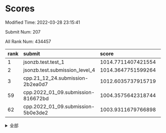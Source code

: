 # Scores

Modified Time: 2022-03-28 23:15:41

Submit Num: 207

All Rank Num: 434457

| rank |               submit               |       score        |       sigma        | pk_num |
| :--- | :--------------------------------- | :----------------- | :----------------- | :----- |
| 1    | jsonzb.test.test_1                 | 1014.7711407421554 | 0.8160912012962668 | 8399   |
| 2    | jsonzb.test.submission_level_4     | 1014.3647751599264 | 0.8404502780966879 | 8393   |
| 3    | cpp.21_12_24.submission-2b2ea0d7   | 1012.6035737915719 | 0.7878541844177063 | 8392   |
| 59   | cpp.2022_01_09.submission-816672bd | 1004.3575642318744 | 0.7220985816938348 | 8392   |
| 62   | cpp.2022_01_09.submission-5b0e3de2 | 1003.9311679766898 | 0.7294067140297367 | 8391   |


<details>
<summary>全部</summary>

| rank |                 submit                 |       score        |       sigma        | pk_num |
| :--- | :------------------------------------- | :----------------- | :----------------- | :----- |
| 1    | jsonzb.test.test_1                     | 1014.7711407421554 | 0.8160912012962668 | 8399   |
| 2    | jsonzb.test.submission_level_4         | 1014.3647751599264 | 0.8404502780966879 | 8393   |
| 3    | cpp.21_12_24.submission-2b2ea0d7       | 1012.6035737915719 | 0.7878541844177063 | 8392   |
| 4    | gobigger.level_3.submission_level_3_43 | 1012.3668337162571 | 0.7781431697808822 | 8399   |
| 5    | gobigger.level_3.submission_level_3_9  | 1011.6316060840799 | 0.813147177178688  | 8396   |
| 6    | gobigger.level_3.submission_level_3_25 | 1011.5379218288529 | 0.7710387129097531 | 8391   |
| 7    | gobigger.level_3.submission_level_3_33 | 1011.4599736863555 | 0.7866676466858651 | 8396   |
| 8    | gobigger.level_3.submission_level_3_34 | 1011.3432867950655 | 0.7548969093861991 | 8397   |
| 9    | gobigger.level_3.submission_level_3_12 | 1011.1180559957721 | 0.7607000323946936 | 8397   |
| 10   | gobigger.level_3.submission_level_3_22 | 1011.1027616679252 | 0.7733725960688426 | 8397   |
| 11   | gobigger.level_3.submission_level_3_24 | 1010.9502636859636 | 0.7600043725487237 | 8400   |
| 12   | gobigger.level_3.submission_level_3_26 | 1010.8665909046206 | 0.7994293704760289 | 8395   |
| 13   | gobigger.level_3.submission_level_3_7  | 1010.8636278926606 | 0.7489397182784947 | 8398   |
| 14   | gobigger.level_3.submission_level_3_13 | 1010.8336765690294 | 0.7638080459619312 | 8394   |
| 15   | gobigger.level_3.submission_level_3_3  | 1010.7619268126361 | 0.7934992797071606 | 8400   |
| 16   | gobigger.level_3.submission_level_3_6  | 1010.690220795945  | 0.7655289942247372 | 8396   |
| 17   | gobigger.level_3.submission_level_3_40 | 1010.5278970165709 | 0.7641227017734377 | 8395   |
| 18   | gobigger.level_3.submission_level_3_0  | 1010.4951614196123 | 0.7729916590345525 | 8397   |
| 19   | gobigger.level_3.submission_level_3_14 | 1010.4842357202082 | 0.7778735987941353 | 8400   |
| 20   | gobigger.level_3.submission_level_3_45 | 1010.4493767200171 | 0.767571847177396  | 8389   |
| 21   | gobigger.level_3.submission_level_3_46 | 1010.4141823340397 | 0.7757231540270348 | 8392   |
| 22   | gobigger.level_3.submission_level_3_41 | 1010.4004856745685 | 0.7533477201037042 | 8396   |
| 23   | gobigger.level_3.submission_level_3_47 | 1010.357985555128  | 0.7673626925831235 | 8396   |
| 24   | gobigger.level_3.submission_level_3_31 | 1010.2842356142274 | 0.7658133662896167 | 8398   |
| 25   | gobigger.level_3.submission_level_3_27 | 1010.2431241565359 | 0.7556279070964963 | 8397   |
| 26   | gobigger.level_3.submission_level_3_10 | 1010.216941753691  | 0.7668724782819765 | 8395   |
| 27   | gobigger.level_3.submission_level_3_37 | 1010.2079825678442 | 0.7749719308428171 | 8397   |
| 28   | gobigger.level_3.submission_level_3_11 | 1010.1786576946837 | 0.752941264259159  | 8397   |
| 29   | gobigger.level_3.submission_level_3_5  | 1010.094527962903  | 0.7502728702004537 | 8390   |
| 30   | gobigger.level_3.submission_level_3_44 | 1010.0913363514488 | 0.7552550998266345 | 8398   |
| 31   | gobigger.level_3.submission_level_3_39 | 1010.0432562519925 | 0.7440378376997436 | 8392   |
| 32   | gobigger.level_3.submission_level_3_8  | 1009.9768575018066 | 0.7571365039594782 | 8387   |
| 33   | gobigger.level_3.submission_level_3_18 | 1009.9566184084176 | 0.7481519083522787 | 8396   |
| 34   | gobigger.level_3.submission_level_3_36 | 1009.93620827261   | 0.7523206762548094 | 8399   |
| 35   | gobigger.level_3.submission_level_3_17 | 1009.9278002557351 | 0.7604714445303499 | 8395   |
| 36   | gobigger.level_3.submission_level_3_20 | 1009.8086686914016 | 0.7583744401082587 | 8397   |
| 37   | gobigger.level_3.submission_level_3_32 | 1009.7640498440107 | 0.7573143049407289 | 8392   |
| 38   | gobigger.level_3.submission_level_3_48 | 1009.760189975554  | 0.7551652727030629 | 8394   |
| 39   | gobigger.level_3.submission_level_3_42 | 1009.599456193658  | 0.7425108220910444 | 8398   |
| 40   | gobigger.level_3.submission_level_3_23 | 1009.5219110224567 | 0.7634664679210967 | 8391   |
| 41   | gobigger.level_3.submission_level_3_19 | 1009.4515572096738 | 0.7362235895957536 | 8397   |
| 42   | gobigger.level_3.submission_level_3_15 | 1009.4044853109789 | 0.7701678724708195 | 8397   |
| 43   | gobigger.level_3.submission_level_3_1  | 1009.3160676671844 | 0.7516961426066032 | 8395   |
| 44   | gobigger.level_3.submission_level_3_49 | 1009.2571370918877 | 0.7578234263079756 | 8400   |
| 45   | gobigger.level_3.submission_level_3_4  | 1009.1344315985644 | 0.7442995893859713 | 8393   |
| 46   | gobigger.level_3.submission_level_3_2  | 1009.0474294453408 | 0.7572874627752183 | 8394   |
| 47   | gobigger.level_3.submission_level_3_30 | 1009.0436106039766 | 0.7849097030176637 | 8391   |
| 48   | gobigger.level_3.submission_level_3_16 | 1008.9983479958802 | 0.744405110388105  | 8397   |
| 49   | gobigger.level_3.submission_level_3_35 | 1008.8546459869382 | 0.748130306889315  | 8393   |
| 50   | gobigger.level_3.submission_level_3_29 | 1008.8142532562691 | 0.7640128764526857 | 8401   |
| 51   | gobigger.level_3.submission_level_3_21 | 1008.7865618261696 | 0.7363146568485196 | 8389   |
| 52   | gobigger.level_3.submission_level_3_38 | 1008.6036260176852 | 0.7436126097688868 | 8399   |
| 53   | gobigger.level_3.submission_level_3_28 | 1008.580685387825  | 0.7435368523828719 | 8396   |
| 54   | gobigger.level_1.submission_level_1_47 | 1005.0976113663905 | 0.7242952349061964 | 8392   |
| 55   | gobigger.level_1.submission_level_1_20 | 1004.6483656538821 | 0.7212687165515117 | 8395   |
| 56   | gobigger.level_1.submission_level_1_49 | 1004.5738745331922 | 0.7118359150965141 | 8394   |
| 57   | gobigger.level_1.submission_level_1_41 | 1004.4885652914377 | 0.7204906957102322 | 8397   |
| 58   | gobigger.level_1.submission_level_1_8  | 1004.4711087827169 | 0.7272938996860296 | 8402   |
| 59   | cpp.2022_01_09.submission-816672bd     | 1004.3575642318744 | 0.7220985816938348 | 8392   |
| 60   | gobigger.level_1.submission_level_1_42 | 1004.0130074924792 | 0.7270428287823625 | 8396   |
| 61   | gobigger.level_1.submission_level_1_4  | 1003.994510433391  | 0.7160991617830698 | 8395   |
| 62   | cpp.2022_01_09.submission-5b0e3de2     | 1003.9311679766898 | 0.7294067140297367 | 8391   |
| 63   | gobigger.level_1.submission_level_1_33 | 1003.5558929390307 | 0.7094491015823278 | 8394   |
| 64   | gobigger.level_1.submission_level_1_27 | 1003.5437374829488 | 0.7217926097861352 | 8394   |
| 65   | gobigger.level_1.submission_level_1_36 | 1003.4728422062218 | 0.7193967015206013 | 8399   |
| 66   | gobigger.level_1.submission_level_1_5  | 1003.4727958946228 | 0.7126402652134438 | 8401   |
| 67   | gobigger.level_1.submission_level_1_15 | 1003.4683862933266 | 0.7180047956331996 | 8393   |
| 68   | gobigger.level_1.submission_level_1_34 | 1003.4066769599149 | 0.7207571220113835 | 8398   |
| 69   | gobigger.level_1.submission_level_1_2  | 1003.3906270296069 | 0.7157045965746556 | 8397   |
| 70   | gobigger.level_1.submission_level_1_3  | 1003.3583418766594 | 0.7104074460387984 | 8394   |
| 71   | gobigger.level_1.submission_level_1_1  | 1003.3523723250788 | 0.708842973924564  | 8398   |
| 72   | gobigger.level_1.submission_level_1_23 | 1003.2484664310415 | 0.7041112210898713 | 8398   |
| 73   | gobigger.level_1.submission_level_1_45 | 1003.192628064555  | 0.7094757914738457 | 8395   |
| 74   | gobigger.level_1.submission_level_1_0  | 1003.1161219239398 | 0.7214891949415047 | 8392   |
| 75   | gobigger.level_1.submission_level_1_7  | 1003.0677328648728 | 0.7114926911650735 | 8391   |
| 76   | gobigger.level_1.submission_level_1_43 | 1003.0611762723029 | 0.7105655673518161 | 8399   |
| 77   | gobigger.level_1.submission_level_1_10 | 1003.0448903569145 | 0.7195208709203923 | 8395   |
| 78   | gobigger.level_1.submission_level_1_30 | 1003.0032108302307 | 0.7228803935303024 | 8396   |
| 79   | gobigger.level_1.submission_level_1_6  | 1002.9992325299917 | 0.7117194963312271 | 8390   |
| 80   | gobigger.level_1.submission_level_1_26 | 1002.9861010481673 | 0.7153137350448492 | 8393   |
| 81   | gobigger.level_1.submission_level_1_29 | 1002.9744684611705 | 0.7167247929206463 | 8391   |
| 82   | gobigger.level_1.submission_level_1_19 | 1002.8962383112088 | 0.7101502328454129 | 8393   |
| 83   | gobigger.level_1.submission_level_1_12 | 1002.8864818750802 | 0.7155207241454472 | 8399   |
| 84   | gobigger.level_1.submission_level_1_13 | 1002.8221970520317 | 0.6953002454459078 | 8393   |
| 85   | gobigger.level_1.submission_level_1_22 | 1002.76080642141   | 0.7168443800110798 | 8395   |
| 86   | gobigger.level_1.submission_level_1_18 | 1002.7541389935733 | 0.7240761933045792 | 8400   |
| 87   | gobigger.level_1.submission_level_1_9  | 1002.7529319437292 | 0.7052941426408313 | 8396   |
| 88   | gobigger.level_1.submission_level_1_17 | 1002.7523129484729 | 0.720022232367286  | 8395   |
| 89   | gobigger.level_1.submission_level_1_28 | 1002.7425203567719 | 0.7070204876393812 | 8397   |
| 90   | gobigger.level_1.submission_level_1_40 | 1002.6713773590764 | 0.7203611326462792 | 8396   |
| 91   | gobigger.level_1.submission_level_1_24 | 1002.6674873668717 | 0.7174906144072131 | 8397   |
| 92   | gobigger.level_1.submission_level_1_44 | 1002.5249617681216 | 0.7171512457374432 | 8396   |
| 93   | gobigger.level_1.submission_level_1_37 | 1002.5192611152008 | 0.7062057597695044 | 8393   |
| 94   | gobigger.level_1.submission_level_1_21 | 1002.4721391648536 | 0.7300731354744293 | 8395   |
| 95   | gobigger.level_1.submission_level_1_31 | 1002.3998919626778 | 0.7014175680456076 | 8399   |
| 96   | gobigger.level_1.submission_level_1_48 | 1002.2340709247778 | 0.7136217414956249 | 8395   |
| 97   | gobigger.level_1.submission_level_1_16 | 1002.2193857795378 | 0.7138824228120495 | 8394   |
| 98   | gobigger.level_1.submission_level_1_46 | 1002.1961447173164 | 0.7141198591313707 | 8398   |
| 99   | gobigger.level_1.submission_level_1_38 | 1002.1044522031526 | 0.7264230436108102 | 8399   |
| 100  | gobigger.level_1.submission_level_1_14 | 1002.0824501806898 | 0.7045367691238221 | 8398   |
| 101  | gobigger.level_1.submission_level_1_35 | 1002.0468618069472 | 0.7100453123101063 | 8395   |
| 102  | gobigger.level_1.submission_level_1_11 | 1002.0149424393392 | 0.7141273802108806 | 8392   |
| 103  | gobigger.level_1.submission_level_1_25 | 1001.9895855492982 | 0.7109054581660316 | 8400   |
| 104  | gobigger.level_1.submission_level_1_39 | 1001.9154296619015 | 0.6995573577714805 | 8397   |
| 105  | gobigger.level_1.submission_level_1_32 | 1001.8622874996352 | 0.7237302819540399 | 8399   |
| 106  | gobigger.random.submission_random_27   | 997.6095426955728  | 0.6985946673186609 | 8395   |
| 107  | gobigger.random.submission_random_7    | 997.25211168126    | 0.7210764443210769 | 8399   |
| 108  | gobigger.random.submission_random_41   | 997.2141419262897  | 0.6980295325283028 | 8395   |
| 109  | gobigger.random.submission_random_44   | 997.1470607884208  | 0.6982825130129496 | 8394   |
| 110  | gobigger.random.submission_random_37   | 996.9804978624933  | 0.7074256622041515 | 8396   |
| 111  | gobigger.random.submission_random_43   | 996.881219051824   | 0.707681139541976  | 8394   |
| 112  | gobigger.random.submission_random_39   | 996.6860481394968  | 0.7088404900349784 | 8397   |
| 113  | gobigger.random.submission_random_19   | 996.6521283111042  | 0.7126758865714388 | 8394   |
| 114  | gobigger.random.submission_random_31   | 996.6324335295043  | 0.70701699173303   | 8396   |
| 115  | gobigger.random.submission_random_45   | 996.5992627638337  | 0.7118055870742255 | 8392   |
| 116  | gobigger.random.submission_random_8    | 996.5432612348866  | 0.7102776703504093 | 8396   |
| 117  | gobigger.random.submission_random_30   | 996.4377714128334  | 0.7026442185547477 | 8394   |
| 118  | gobigger.random.submission_random_10   | 996.3665595622548  | 0.7086524329750534 | 8398   |
| 119  | gobigger.random.submission_random_22   | 996.3599067589565  | 0.7057487752948313 | 8394   |
| 120  | gobigger.random.submission_random_18   | 996.3570602247206  | 0.7091257640879955 | 8395   |
| 121  | gobigger.random.submission_random_24   | 996.3249521166193  | 0.7117973948689882 | 8393   |
| 122  | gobigger.random.submission_random_15   | 996.2940092723655  | 0.7032682988897255 | 8394   |
| 123  | gobigger.random.submission_random_6    | 996.2212520331774  | 0.7026995601080402 | 8399   |
| 124  | gobigger.random.submission_random_46   | 996.2088229653201  | 0.7082016022571925 | 8395   |
| 125  | gobigger.random.submission_random_29   | 996.191244840032   | 0.6995688206614423 | 8397   |
| 126  | gobigger.random.submission_random_34   | 996.1833181554454  | 0.7054748273770199 | 8393   |
| 127  | gobigger.random.submission_random_16   | 996.1443958400496  | 0.7159706219971746 | 8395   |
| 128  | gobigger.random.submission_random_4    | 996.0526983218895  | 0.7151210375032537 | 8394   |
| 129  | gobigger.random.submission_random_38   | 996.0346416919839  | 0.7188123570808661 | 8394   |
| 130  | gobigger.random.submission_random_3    | 995.985533229474   | 0.7150274967264392 | 8393   |
| 131  | gobigger.random.submission_random_32   | 995.8605186085131  | 0.7080499768563477 | 8392   |
| 132  | gobigger.random.submission_random_9    | 995.8293589206456  | 0.6974768052445253 | 8393   |
| 133  | gobigger.random.submission_random_25   | 995.8279965920251  | 0.7142600256117508 | 8392   |
| 134  | gobigger.random.submission_random_14   | 995.8137100576674  | 0.7060000915084593 | 8396   |
| 135  | gobigger.random.submission_random_13   | 995.7355368861187  | 0.7100811865566732 | 8396   |
| 136  | gobigger.random.submission_random_28   | 995.6774288489537  | 0.7078858032767664 | 8393   |
| 137  | gobigger.random.submission_random_33   | 995.6687913965421  | 0.7087381265965611 | 8401   |
| 138  | gobigger.random.submission_random_35   | 995.6623517210943  | 0.7113105422122289 | 8396   |
| 139  | gobigger.random.submission_random_47   | 995.6580851860518  | 0.7042855414593693 | 8395   |
| 140  | gobigger.random.submission_random_40   | 995.5775307681295  | 0.7095662856993887 | 8399   |
| 141  | gobigger.random.submission_random_2    | 995.5449304938662  | 0.7064245811622252 | 8403   |
| 142  | gobigger.random.submission_random_0    | 995.5210337711403  | 0.7074852518031904 | 8395   |
| 143  | gobigger.random.submission_random_12   | 995.50384142649    | 0.7119657413183857 | 8391   |
| 144  | gobigger.random.submission_random_48   | 995.4712256580531  | 0.7218667655504645 | 8395   |
| 145  | gobigger.random.submission_random_49   | 995.4472952515896  | 0.7178479002184321 | 8395   |
| 146  | gobigger.random.submission_random_20   | 995.4321578990231  | 0.7139629140082357 | 8398   |
| 147  | gobigger.random.submission_random_11   | 995.3969124722333  | 0.7207838013635841 | 8394   |
| 148  | gobigger.random.submission_random_5    | 995.3311620892699  | 0.6987152793843873 | 8393   |
| 149  | gobigger.random.submission_random_1    | 995.274088284769   | 0.7183819079473349 | 8392   |
| 150  | gobigger.random.submission_random_36   | 995.2417753205169  | 0.7084248719945152 | 8393   |
| 151  | gobigger.random.submission_random_26   | 995.1869548025034  | 0.7117504265042531 | 8396   |
| 152  | gobigger.random.submission_random_23   | 995.1415807314733  | 0.7020852906473198 | 8393   |
| 153  | gobigger.random.submission_random_42   | 995.0414432990851  | 0.7342734479341487 | 8398   |
| 154  | gobigger.random.submission_random_17   | 995.0161547093011  | 0.7256649246005601 | 8398   |
| 155  | gobigger.random.submission_random_21   | 994.5378095525731  | 0.7100707368257991 | 8389   |
| 156  | gobigger.level_2.submission_level_2_28 | 994.1686131171487  | 0.7368562377190497 | 8396   |
| 157  | gobigger.level_2.submission_level_2_43 | 994.0682400454585  | 0.7139109478200103 | 8394   |
| 158  | gobigger.level_2.submission_level_2_0  | 993.8444310089128  | 0.7323234181259338 | 8392   |
| 159  | gobigger.level_2.submission_level_2_8  | 993.7871219889105  | 0.7490131511570433 | 8396   |
| 160  | gobigger.level_2.submission_level_2_11 | 993.661435902309   | 0.7415997397027385 | 8400   |
| 161  | gobigger.level_2.submission_level_2_4  | 993.5297454625216  | 0.7350375551258205 | 8397   |
| 162  | gobigger.level_2.submission_level_2_9  | 993.5019020213049  | 0.7121219034446623 | 8391   |
| 163  | gobigger.level_2.submission_level_2_39 | 993.4719663677905  | 0.721686518920032  | 8392   |
| 164  | gobigger.level_2.submission_level_2_15 | 993.381021597908   | 0.7477302555037315 | 8390   |
| 165  | gobigger.level_2.submission_level_2_13 | 993.2427479912395  | 0.7232454669386255 | 8396   |
| 166  | gobigger.level_2.submission_level_2_12 | 993.2077572188559  | 0.7125399969688506 | 8396   |
| 167  | gobigger.level_2.submission_level_2_10 | 993.1545958430338  | 0.7311639085447301 | 8397   |
| 168  | gobigger.level_2.submission_level_2_47 | 993.0255263853602  | 0.7358020373927977 | 8400   |
| 169  | gobigger.level_2.submission_level_2_44 | 992.9819403714466  | 0.7328341787190469 | 8398   |
| 170  | gobigger.level_2.submission_level_2_45 | 992.9566347170743  | 0.742835190873164  | 8397   |
| 171  | gobigger.level_2.submission_level_2_37 | 992.7929575062769  | 0.7413879966791814 | 8395   |
| 172  | gobigger.level_2.submission_level_2_42 | 992.6115575873179  | 0.7411928371301205 | 8390   |
| 173  | gobigger.level_2.submission_level_2_35 | 992.5650588509493  | 0.7381664380799542 | 8397   |
| 174  | gobigger.level_2.submission_level_2_49 | 992.4903333790902  | 0.7394965935187183 | 8388   |
| 175  | gobigger.level_2.submission_level_2_27 | 992.4622842294369  | 0.7435026046000386 | 8397   |
| 176  | gobigger.level_2.submission_level_2_1  | 992.4445618947062  | 0.7428730063317808 | 8389   |
| 177  | gobigger.level_2.submission_level_2_31 | 992.4300851698354  | 0.74381329901031   | 8398   |
| 178  | gobigger.level_2.submission_level_2_34 | 992.4033681615552  | 0.7358192022561688 | 8395   |
| 179  | gobigger.level_2.submission_level_2_6  | 992.3927849172156  | 0.7302136582758956 | 8396   |
| 180  | gobigger.level_2.submission_level_2_19 | 992.3664387843709  | 0.7552052593798531 | 8398   |
| 181  | gobigger.level_2.submission_level_2_36 | 992.271938397264   | 0.7378463351668909 | 8394   |
| 182  | gobigger.level_2.submission_level_2_46 | 992.2644305131536  | 0.74527405413191   | 8400   |
| 183  | gobigger.level_2.submission_level_2_30 | 992.2538390921452  | 0.7482410058345084 | 8393   |
| 184  | gobigger.level_2.submission_level_2_29 | 992.1710907514174  | 0.7440010038734761 | 8397   |
| 185  | gobigger.level_2.submission_level_2_18 | 992.1111098990889  | 0.7408844621423152 | 8394   |
| 186  | gobigger.level_2.submission_level_2_21 | 991.8283224021558  | 0.7511969130155977 | 8404   |
| 187  | gobigger.level_2.submission_level_2_48 | 991.7281892440692  | 0.7580561083918035 | 8390   |
| 188  | gobigger.level_2.submission_level_2_33 | 991.7060861995867  | 0.7546375910961666 | 8398   |
| 189  | gobigger.level_2.submission_level_2_7  | 991.6998382879315  | 0.7440045363787804 | 8397   |
| 190  | gobigger.level_2.submission_level_2_22 | 991.688421954417   | 0.7436191805132307 | 8392   |
| 191  | gobigger.level_2.submission_level_2_20 | 991.6702235395423  | 0.740483636800587  | 8400   |
| 192  | gobigger.level_2.submission_level_2_23 | 991.5816462360815  | 0.7573956493457397 | 8391   |
| 193  | gobigger.level_2.submission_level_2_2  | 991.5701591985053  | 0.753406548632136  | 8393   |
| 194  | gobigger.level_2.submission_level_2_41 | 991.5339211287397  | 0.7392234759419435 | 8397   |
| 195  | gobigger.level_2.submission_level_2_16 | 991.4785030033332  | 0.7431054129199487 | 8396   |
| 196  | gobigger.level_2.submission_level_2_14 | 991.4654715089966  | 0.7538738952550005 | 8396   |
| 197  | gobigger.level_2.submission_level_2_40 | 991.4408941634373  | 0.7434752198929215 | 8396   |
| 198  | gobigger.level_2.submission_level_2_3  | 991.412054059357   | 0.7427386015345306 | 8397   |
| 199  | gobigger.level_2.submission_level_2_25 | 991.0019426875541  | 0.7569857470591358 | 8391   |
| 200  | gobigger.level_2.submission_level_2_5  | 990.9952903697388  | 0.7571373110784388 | 8394   |
| 201  | gobigger.level_2.submission_level_2_32 | 990.9309840225652  | 0.7516511648405729 | 8398   |
| 202  | gobigger.level_2.submission_level_2_24 | 990.9150228078819  | 0.75094362386749   | 8396   |
| 203  | gobigger.level_2.submission_level_2_17 | 990.8771022982392  | 0.7595401324832914 | 8396   |
| 204  | gobigger.level_2.submission_level_2_38 | 990.519908020244   | 0.7518074595232712 | 8396   |
| 205  | gobigger.level_2.submission_level_2_26 | 990.3426685349781  | 0.7713572589885858 | 8393   |
| 206  | gobigger.none.submission_none_0        | 980.3486778386426  | 1.2059709002751604 | 8390   |
| 207  | gobigger.none.submission_none_1        | 977.0249960647265  | 1.4374724624484692 | 8392   |

</details>